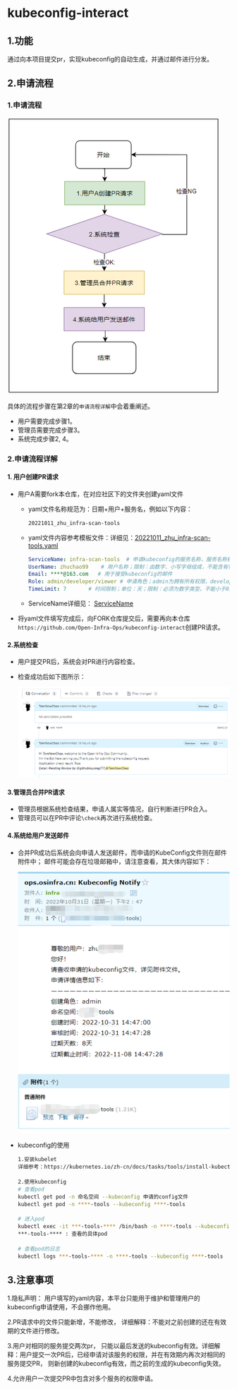 # kubeconfig-interact

## 1.功能

​	通过向本项目提交pr，实现kubeconfig的自动生成，并通过邮件进行分发。

## 2.申请流程

### 1.申请流程

<img src="doc/流程图.png" alt="流程图"/>

具体的流程步骤在第2章的`申请流程详解`中会着重阐述。

- 用户需要完成步骤1。
- 管理员需要完成步骤3。
- 系统完成步骤2, 4。

### 2.申请流程详解

#### 1. 用户创建PR请求

+ 用户A需要fork本仓库，在对应社区下的文件夹创建yaml文件

  + yaml文件名称规范为：日期+用户+服务名，例如以下内容：

    ~~~bash
    20221011_zhu_infra-scan-tools
    ~~~

  + yaml文件内容参考模板文件：详细见：[20221011_zhu_infra-scan-tools.yaml](https://github.com/Open-Infra-Ops/kubeconfig-interact/blob/main/doc/20221011_zhu_infra-scan-tools.yaml)

    ~~~yaml
    ServiceName: infra-scan-tools  # 申请kubeconfig的服务名称，服务名称模板见：doc/ServiceName.txt
    UserName: zhuchao99    # 用户名称；限制：由数字、小写字母组成，不能含有特殊字符，最长长度为20，不能包含大写字母。
    Email: ****@163.com   # 用于接受kubeconfig的邮件
    Role: admin/developer/viewer # 申请角色；admin为拥有所有权限，developer为开发者权限，进入容器权限， viewer只能查看日志 
    TimeLimit: 7       # 时间限制；单位：天；限制：必须为数字类型，不能小于0。
    ~~~

  + ServiceName详细见： [ServiceName](https://github.com/Open-Infra-Ops/kubeconfig-interact/blob/main/doc/ServiceName.txt)


+ 将yaml文件填写完成后，向FORK仓库提交后，需要再向本仓库`https://github.com/Open-Infra-Ops/kubeconfig-interact`创建PR请求。

#### 2.系统检查

+ 用户提交PR后，系统会对PR进行内容检查。

+ 检查成功后如下图所示：

  <img src="doc/check.png" alt="check"/>

#### 3.管理员合并PR请求

+ 管理员根据系统检查结果，申请人属实等情况，自行判断进行PR合入。
+ 管理员可以在PR中评论`\check`再次进行系统检查。

#### 4.系统给用户发送邮件

+ 合并PR成功后系统会向申请人发送邮件，而申请的KubeConfig文件则在邮件附件中； 邮件可能会存在垃圾邮箱中，请注意查看，其大体内容如下：

  <img src="doc/邮件内容.png" alt="邮件内容"/>

+ kubeconfig的使用

  ~~~bash
  1.安装kubelet
  详细参考：https://kubernetes.io/zh-cn/docs/tasks/tools/install-kubectl-windows/
  
  2.使用kubeconfig
  # 查看pod
  kubectl get pod -n 命名空间 --kubeconfig 申请的config文件
  kubectl get pod -n ****-tools --kubeconfig ****-tools
  
  # 进入pod
  kubectl exec -it ***-tools-**** /bin/bash -n ****-tools --kubeconfig ****-tools
  ***-tools-**** : 查看的具体pod
  
  # 查看pod的日志
  kubectl logs ***-tools-**** -n ****-tools --kubeconfig ****-tools
  ~~~

## 3.注意事项

1.隐私声明： 用户填写的yaml内容，本平台只能用于维护和管理用户的kubeconfig申请使用，不会挪作他用。

2.PR请求中的文件只能新增，不能修改， 详细解释：不能对之前创建的还在有效期的文件进行修改。

3.用户对相同的服务提交两次pr， 只能以最后发送的kubeconfig有效。详细解释：用户提交一次PR后，已经申请对该服务的权限，并在有效期内再次对相同的服务提交PR， 则新创建的kubeconfig有效，而之前的生成的kubeconfig失效。

4.允许用户一次提交PR中包含对多个服务的权限申请。


